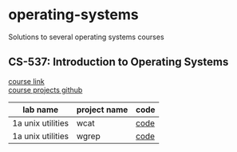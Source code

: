 # operating-systems
Solutions to several operating systems courses

## CS-537: Introduction to Operating Systems
[course link](https://pages.cs.wisc.edu/~remzi/Classes/537/Spring2018/)  
[course projects github](https://github.com/remzi-arpacidusseau/ostep-projects)  

| lab name                       | project name                   | code                                                        |
|--------------------------------|--------------------------------|-------------------------------------------------------------|
| 1a unix utilities              | wcat                           | [code](CS-537/1a-unix-utilities/wcat)                       |
| 1a unix utilities              | wgrep                          | [code](CS-537/1a-unix-utilities/wgrep)                      |
